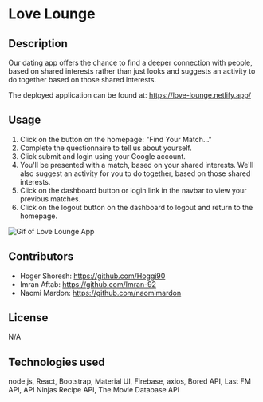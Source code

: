 # Love Lounge

## Description 

Our dating app offers the chance to find a deeper connection with people, based on shared interests rather than just looks and suggests an activity to do together based on those shared interests.

The deployed application can be found at: https://love-lounge.netlify.app/

## Usage

1. Click on the button on the homepage: "Find Your Match..."
2. Complete the questionnaire to tell us about yourself.
3. Click submit and login using your Google account.
4. You'll be presented with a match, based on your shared interests. We'll also suggest an activity for you to do together, based on those shared interests.
4. Click on the dashboard button or login link in the navbar to view your previous matches.
5. Click on the logout button on the dashboard to logout and return to the homepage.

![Gif of Love Lounge App](src/images/LoveLounge.gif)

## Contributors

- Hoger Shoresh: https://github.com/Hoggi90
- Imran Aftab: https://github.com/Imran-92
- Naomi Mardon: https://github.com/naomimardon

## License

N/A

## Technologies used

node.js, React, Bootstrap, Material UI, Firebase, axios, Bored API, Last FM API, API Ninjas Recipe API, The Movie Database API



